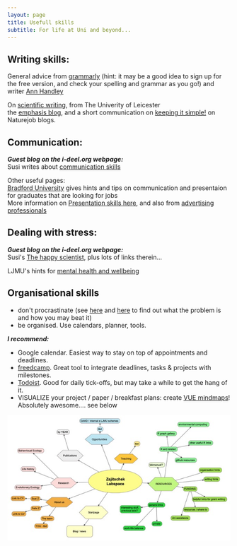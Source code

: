```yaml
---
layout: page
title: Usefull skills
subtitle: For life at Uni and beyond...
---
```

## Writing skills:     
General advice from [grammarly](https://www.grammarly.com/blog/good-writing/) (hint: it may be a good idea to sign up for the free version, and check your spelling and grammar as you go!) and writer [Ann Handley](https://annhandley.com/9-qualities-of-good-writing/)    
    
On [scientific writing](https://www2.le.ac.uk/offices/ld/resources/writing/writing-resources/science#section-10), from The Univerity of Leicester     
the [emphasis blog](https://www.writing-skills.com/top-ten-writing-tips-for-scientists), and a short communication on [keeping it simple!](http://blogs.nature.com/naturejobs/2016/10/28/scientific-writing-a-very-short-cheat-sheet/) on Naturejob blogs.


## Communication:
***Guest blog on the i-deel.org webpage:***   
Susi writes about [communication skills](http://www.i-deel.org/blog/archives/04-2019)

Other useful pages:     
[Bradford University](https://www.bradford.ac.uk/careers/develop-skills/communication/) gives hints and tips on communication and presentaion for graduates that are looking for jobs   
More information on [Presentation skills here](https://www.skillsyouneed.com/presentation-skills.html), and also from
[advertising professionals](https://www.wordstream.com/blog/ws/2014/11/19/how-to-improve-presentation-skills)


## Dealing with stress:
***Guest blog on the i-deel.org webpage:***   
Susi's [The happy scientist](http://www.i-deel.org/blog/archives/10-2018), 
plus lots of links therein... 
    
LJMU's hints for [mental health and wellbeing](https://app.goodpractice.net/#/ljmu/s/d251e333)


## Organisational skills
- don't procrastinate (see [here](https://procrastination.com/what-is-procrastination) and [here](https://alphaefficiency.com/4-types-procrastination-beat/) to find out what the problem is and how you may beat it)
- be organised. Use calendars, planner, tools.

***I recommend:***
- Google calendar. Easiest way to stay on top of appointments and deadlines.
- [freedcamp](https://freedcamp.com). Great tool to integrate deadlines, tasks & projects with milestones.
- [Todoist](https://todoist.com). Good for daily tick-offs, but may take a while to get the hang of it.
- VISUALIZE your project / paper / breakfast plans: create [VUE mindmaps](https://vue.tufts.edu)! Absolutely awesome.... see below

![PlanWebpage.jpeg](img/PlanWebpage.jpeg)
